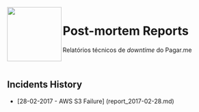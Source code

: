 <img src="https://cdn.rawgit.com/pagarme/brand/9ec30d3d4a6dd8b799bca1c25f60fb123ad66d5b/logo-circle.svg" width="127px" height="127px" align="left"/>

# Post-mortem Reports

Relatórios técnicos de _downtime_ do Pagar.me

<br>


## Incidents History
* [28-02-2017 - AWS S3 Failure] (report_2017-02-28.md)
